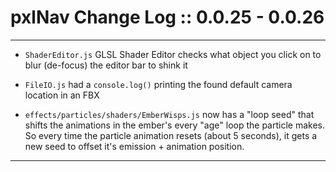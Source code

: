 # pxlNav Change Log :: 0.0.25 - 0.0.26
---------------------

  - `ShaderEditor.js` GLSL Shader Editor checks what object you click on to blur (de-focus) the editor bar to shink it

  - `FileIO.js` had a `console.log()` printing the found default camera location in an FBX
  
  - `effects/particles/shaders/EmberWisps.js` now has a "loop seed" that shifts the animations in the ember's every "age" loop the particle makes. So every time the particle animation resets (about 5 seconds), it gets a new seed to offset it's emission + animation position.
  
---